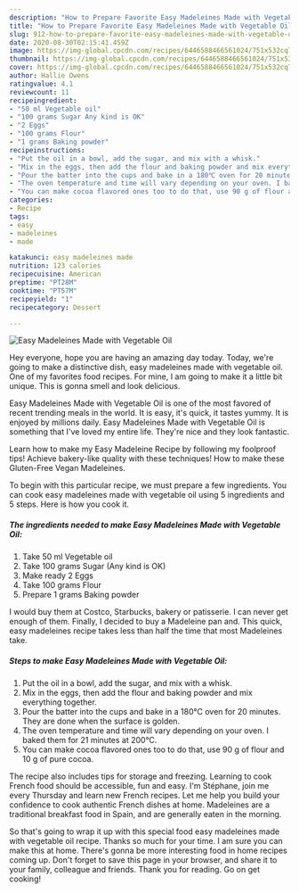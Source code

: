 ```yaml
---
description: "How to Prepare Favorite Easy Madeleines Made with Vegetable Oil"
title: "How to Prepare Favorite Easy Madeleines Made with Vegetable Oil"
slug: 912-how-to-prepare-favorite-easy-madeleines-made-with-vegetable-oil
date: 2020-08-30T02:15:41.459Z
image: https://img-global.cpcdn.com/recipes/6446588466561024/751x532cq70/easy-madeleines-made-with-vegetable-oil-recipe-main-photo.jpg
thumbnail: https://img-global.cpcdn.com/recipes/6446588466561024/751x532cq70/easy-madeleines-made-with-vegetable-oil-recipe-main-photo.jpg
cover: https://img-global.cpcdn.com/recipes/6446588466561024/751x532cq70/easy-madeleines-made-with-vegetable-oil-recipe-main-photo.jpg
author: Hallie Owens
ratingvalue: 4.1
reviewcount: 11
recipeingredient:
- "50 ml Vegetable oil"
- "100 grams Sugar Any kind is OK"
- "2 Eggs"
- "100 grams Flour"
- "1 grams Baking powder"
recipeinstructions:
- "Put the oil in a bowl, add the sugar, and mix with a whisk."
- "Mix in the eggs, then add the flour and baking powder and mix everything together."
- "Pour the batter into the cups and bake in a 180℃ oven for 20 minutes. They are done when the surface is golden."
- "The oven temperature and time will vary depending on your oven. I baked them for 21 minutes at 200°C."
- "You can make cocoa flavored ones too to do that, use 90 g of flour and 10 g of pure cocoa."
categories:
- Recipe
tags:
- easy
- madeleines
- made

katakunci: easy madeleines made 
nutrition: 123 calories
recipecuisine: American
preptime: "PT28M"
cooktime: "PT57M"
recipeyield: "1"
recipecategory: Dessert

---
```



![Easy Madeleines Made with Vegetable Oil](https://img-global.cpcdn.com/recipes/6446588466561024/751x532cq70/easy-madeleines-made-with-vegetable-oil-recipe-main-photo.jpg)

Hey everyone, hope you are having an amazing day today. Today, we're going to make a distinctive dish, easy madeleines made with vegetable oil. One of my favorites food recipes. For mine, I am going to make it a little bit unique. This is gonna smell and look delicious.

Easy Madeleines Made with Vegetable Oil is one of the most favored of recent trending meals in the world. It is easy, it's quick, it tastes yummy. It is enjoyed by millions daily. Easy Madeleines Made with Vegetable Oil is something that I've loved my entire life. They're nice and they look fantastic.

Learn how to make my Easy Madeleine Recipe by following my foolproof tips! Achieve bakery-like quality with these techniques! How to make these Gluten-Free Vegan Madeleines.


To begin with this particular recipe, we must prepare a few ingredients. You can cook easy madeleines made with vegetable oil using 5 ingredients and 5 steps. Here is how you cook it.

<!--inarticleads1-->

##### The ingredients needed to make Easy Madeleines Made with Vegetable Oil:

1. Take 50 ml Vegetable oil
1. Take 100 grams Sugar (Any kind is OK)
1. Make ready 2 Eggs
1. Take 100 grams Flour
1. Prepare 1 grams Baking powder


I would buy them at Costco, Starbucks, bakery or patisserie. I can never get enough of them. Finally, I decided to buy a Madeleine pan and. This quick, easy madeleines recipe takes less than half the time that most Madeleines take. 

<!--inarticleads2-->

##### Steps to make Easy Madeleines Made with Vegetable Oil:

1. Put the oil in a bowl, add the sugar, and mix with a whisk.
1. Mix in the eggs, then add the flour and baking powder and mix everything together.
1. Pour the batter into the cups and bake in a 180℃ oven for 20 minutes. They are done when the surface is golden.
1. The oven temperature and time will vary depending on your oven. I baked them for 21 minutes at 200°C.
1. You can make cocoa flavored ones too to do that, use 90 g of flour and 10 g of pure cocoa.


The recipe also includes tips for storage and freezing. Learning to cook French food should be accessible, fun and easy. I&#39;m Stéphane, join me every Thursday and learn new French recipes. Let me help you build your confidence to cook authentic French dishes at home. Madeleines are a traditional breakfast food in Spain, and are generally eaten in the morning. 

So that's going to wrap it up with this special food easy madeleines made with vegetable oil recipe. Thanks so much for your time. I am sure you can make this at home. There's gonna be more interesting food in home recipes coming up. Don't forget to save this page in your browser, and share it to your family, colleague and friends. Thank you for reading. Go on get cooking!
